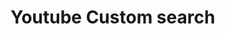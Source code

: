 # Youtube Custom search
<!-- 
Hi! Thanks for having a look to my work. I have made this website only for increasing producticity while searching in youtube.
**Purpose**: Bypass Youtube homepage and search only the required content
**Copyright**: Oops!! Everything which is written is not on my own. I have reused the codes from some other websites
**Any issue?**: connect me at linkedin.com/in/medimpudi88/
-->
